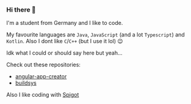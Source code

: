 ### Hi there 👋

I'm a student from Germany and I like to code.

My favourite languages are `Java`, `JavaScript` (and a lot `Typescript`) and `Kotlin`. Also I dont like `C`/`C++` (but I use it lol) 😉

Idk what I could or should say here but yeah...

Check out these repositories:
* [angular-app-creator](https://github.com/MagicDev-Marius/angular-app-creator)
* [buildsys](https://github.com/MagicDev-Marius/buildsys)

Also I like coding with [Spigot](https://spigotmc.org/)
